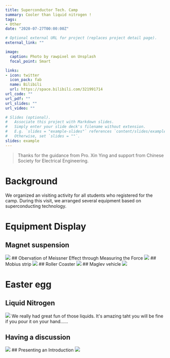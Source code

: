 ```yaml
---
title: Superconductor Tech. Camp
summary: Cooler than liquid nitrogen !
tags:
- Other
date: "2020-07-27T00:00:00Z"

# Optional external URL for project (replaces project detail page).
external_link: ""

image:
  caption: Photo by rawpixel on Unsplash
  focal_point: Smart

links:
- icon: twitter
  icon_pack: fab
  name: Bilibili
  url: https://space.bilibili.com/321991714
url_code: ""
url_pdf: ""
url_slides: ""
url_video: ""

# Slides (optional).
#   Associate this project with Markdown slides.
#   Simply enter your slide deck's filename without extension.
#   E.g. `slides = "example-slides"` references `content/slides/example-slides.md`.
#   Otherwise, set `slides = ""`.
slides: example
---
```

> Thanks for the guidance from Pro. Xin Ying and support from Chinese Society for Electrical Engineering. 
# Background
We organized an visiting activity for all students who registered for the camp. During this visit, we arranged several equipment based on superconducting technology. 
# Equipment Display
## Magnet suspension 
<img src = "basic_Meissner_effect .jpg ">
## Obervation of Meissner Effect through Measuring the Force
<img src = "force_measurement.jpg ">
## Mobius strip
<img src = "basic_Meissner_effect .jpg">
## Roller Coaster
<img src = "Roller_coaster.jpg ">
## Maglev vehicle
<img src = " superconductor_car.jpg ">

# Easter egg
## Liquid Nitrogen
<img src = "liquid_nitrogen.jpg">
We really had great fun of those liquids. It's amazing taht you will be fine if you pour it on your hand......

## Having a discussion
<img src = "Discussion.jpg">
## Presenting an Introduction
<img src = "introduction.jpg"> 

